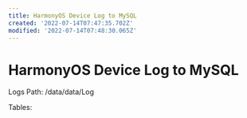 ```yaml
---
title: HarmonyOS Device Log to MySQL
created: '2022-07-14T07:47:35.702Z'
modified: '2022-07-14T07:48:30.065Z'
---
```


# HarmonyOS Device Log to MySQL

Logs Path:
/data/data/Log

Tables:


